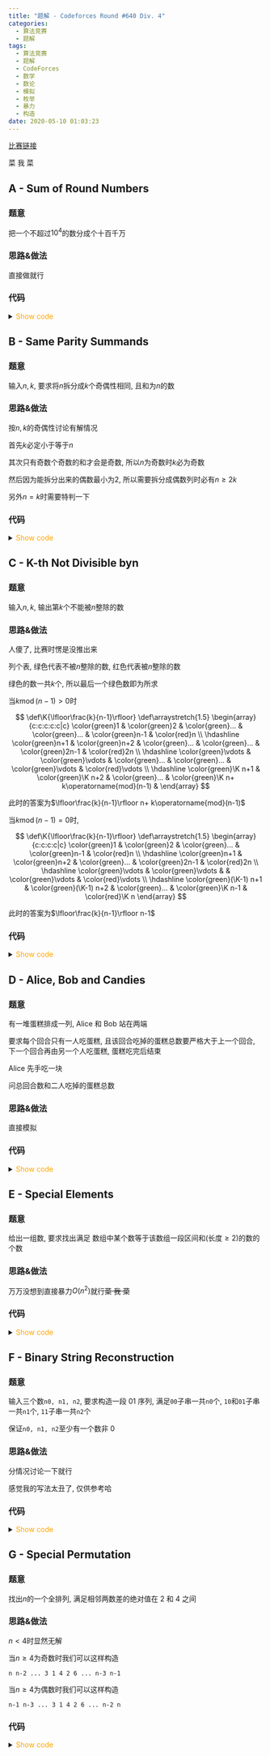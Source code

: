 ```yaml
---
title: "题解 - Codeforces Round #640 Div. 4"
categories:
  - 算法竞赛
  - 题解
tags:
  - 算法竞赛
  - 题解
  - CodeForces
  - 数学
  - 数论
  - 模拟
  - 枚举
  - 暴力
  - 构造
date: 2020-05-10 01:03:23
---
```


[比赛链接](https://codeforces.com/contest/1352)

菜 我 菜

<!-- more -->

## A - Sum of Round Numbers

### 题意

把一个不超过$10^4$的数分成个十百千万

### 思路&做法

直接做就行

### 代码

<details>
<summary><font color='orange'>Show code</font></summary>

{% icodeweb cpa_cpp title:CodeForces_1352A CodeForces/1352A/0.cpp %}

</details>

## B - Same Parity Summands

### 题意

输入$n,k$, 要求将$n$拆分成$k$个奇偶性相同, 且和为$n$的数

### 思路&做法

按$n,k$的奇偶性讨论有解情况

首先$k$必定小于等于$n$

其次只有奇数个奇数的和才会是奇数, 所以$n$为奇数时$k$必为奇数

然后因为能拆分出来的偶数最小为$2$, 所以需要拆分成偶数列时必有$n\geqslant2k$

另外$n=k$时需要特判一下

### 代码

<details>
<summary><font color='orange'>Show code</font></summary>

{% icodeweb cpa_cpp title:CodeForces_1352B CodeForces/1352B/0.cpp %}

</details>

## C - K-th Not Divisible byn

### 题意

输入$n,k$, 输出第$k$个不能被$n$整除的数

### 思路&做法

人傻了, 比赛时愣是没推出来

列个表, 绿色代表不被$n$整除的数, 红色代表被$n$整除的数

绿色的数一共$k$个, 所以最后一个绿色数即为所求

当$k\operatorname{mod}(n-1)>0$时

$$
\def\K{\lfloor\frac{k}{n-1}\rfloor}
\def\arraystretch{1.5}
   \begin{array}{c:c:c:c:c|c}
   \color{green}1 & \color{green}2 & \color{green}... & \color{green}... & \color{green}n-1 & \color{red}n \\ \hdashline
   \color{green}n+1 & \color{green}n+2 & \color{green}... & \color{green}... & \color{green}2n-1 & \color{red}2n \\ \hdashline
   \color{green}\vdots & \color{green}\vdots & \color{green}... & \color{green}... & \color{green}\vdots & \color{red}\vdots \\ \hdashline
   \color{green}\K n+1 & \color{green}\K n+2 & \color{green}... & \color{green}\K n+ k\operatorname{mod}(n-1) &
\end{array}
$$

此时的答案为$\lfloor\frac{k}{n-1}\rfloor n+ k\operatorname{mod}(n-1)$

当$k\operatorname{mod}(n-1)=0$时,

$$
\def\K{\lfloor\frac{k}{n-1}\rfloor}
\def\arraystretch{1.5}
   \begin{array}{c:c:c:c|c}
   \color{green}1 & \color{green}2 & \color{green}... & \color{green}n-1 & \color{red}n \\ \hdashline
   \color{green}n+1 & \color{green}n+2 & \color{green}... & \color{green}2n-1 & \color{red}2n \\ \hdashline
   \color{green}\vdots & \color{green}\vdots &  & \color{green}\vdots & \color{red}\vdots \\ \hdashline
   \color{green}(\K-1) n+1 & \color{green}(\K-1) n+2 & \color{green}... & \color{green}\K n-1 & \color{red}\K n
\end{array}
$$

此时的答案为$\lfloor\frac{k}{n-1}\rfloor n-1$

### 代码

<details>
<summary><font color='orange'>Show code</font></summary>

{% icodeweb cpa_cpp title:CodeForces_1352A CodeForces/1352A/0.cpp %}

</details>

## D - Alice, Bob and Candies

### 题意

有一堆蛋糕排成一列, Alice 和 Bob 站在两端

要求每个回合只有一人吃蛋糕, 且该回合吃掉的蛋糕总数要严格大于上一个回合, 下一个回合再由另一个人吃蛋糕, 蛋糕吃完后结束

Alice 先手吃一块

问总回合数和二人吃掉的蛋糕总数

### 思路&做法

直接模拟

### 代码

<details>
<summary><font color='orange'>Show code</font></summary>

{% icodeweb cpa_cpp title:CodeForces_1352D CodeForces/1352D/0.cpp %}

</details>

## E - Special Elements

### 题意

给出一组数, 要求找出满足 数组中某个数等于该数组一段区间和(长度$\geqslant2$)的数的个数

### 思路&做法

万万没想到直接暴力$O(n^2)$就行~~菜 我 菜~~

### 代码

<details>
<summary><font color='orange'>Show code</font></summary>

{% icodeweb cpa_cpp title:CodeForces_1352E CodeForces/1352E/0.cpp %}

</details>

## F - Binary String Reconstruction

### 题意

输入三个数`n0, n1, n2`, 要求构造一段 01 序列, 满足`00`子串一共`n0`个, `10`和`01`子串一共`n1`个, `11`子串一共`n2`个

保证`n0, n1, n2`至少有一个数非 0

### 思路&做法

分情况讨论一下就行

感觉我的写法太丑了, 仅供参考哈

### 代码

<details>
<summary><font color='orange'>Show code</font></summary>

{% icodeweb cpa_cpp title:CodeForces_1352F CodeForces/1352F/0.cpp %}

</details>

## G - Special Permutation

### 题意

找出$n$的一个全排列, 满足相邻两数差的绝对值在 2 和 4 之间

### 思路&做法

$n<4$时显然无解

当$n\geqslant4$为奇数时我们可以这样构造

`n n-2 ... 3 1 4 2 6 ... n-3 n-1`

当$n\geqslant4$为偶数时我们可以这样构造

`n-1 n-3 ... 3 1 4 2 6 ... n-2 n`

### 代码

<details>
<summary><font color='orange'>Show code</font></summary>

{% icodeweb cpa_cpp title:CodeForces_1352G CodeForces/1352G/0.cpp %}

</details>
